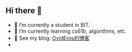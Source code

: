 ## Hi there 👋


- 🔭 I’m currently a student in BIT.
- 🌱 I’m currently learning cs61b, algorithms, etc.
- 📑 See my blog: [OvidEros的博客](https://ovideros.github.io)
- 
